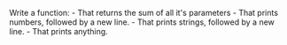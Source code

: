 Write a function:
	- That returns the sum of all it's parameters
	- That prints numbers, followed by a new line.
	- That prints strings, followed by a new line.
	- That prints anything.
